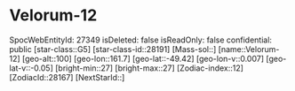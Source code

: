 ﻿---
location: [-49.42,161.7,100]
type: Station
tags:
- astro/Star

---

# Velorum-12

SpocWebEntityId: 27349
isDeleted: false
isReadOnly: false
confidential: public
[star-class::G5]
[star-class-id::28191]
[Mass-sol::]
[name::Velorum-12]
[geo-alt::100]
[geo-lon::161.7]
[geo-lat::-49.42]
[geo-lon-v::0.007]
[geo-lat-v::-0.05]
[bright-min::27]
[bright-max::27]
[Zodiac-index::12]
[ZodiacId::28167]
[NextStarId::]

